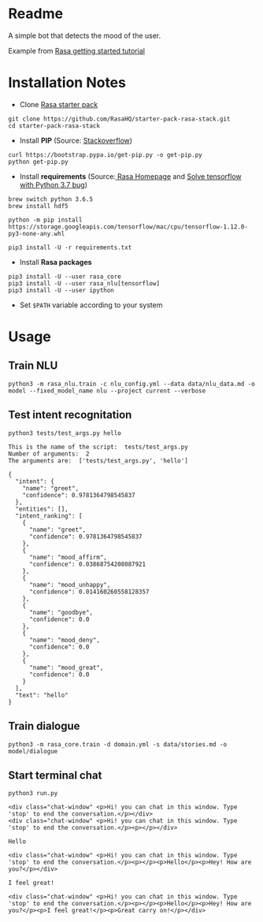 ﻿# Readme

A simple bot that detects the mood of the user.

Example from [Rasa getting started tutorial](https://rasa.com/docs/get_started_step1/)

# Installation Notes

* Clone [Rasa starter pack](https://github.com/RasaHQ/starter-pack-rasa-stack)

```
git clone https://github.com/RasaHQ/starter-pack-rasa-stack.git
cd starter-pack-rasa-stack
```
* Install **PIP**
(Source: [Stackoverflow](https://stackoverflow.com/questions/17271319/how-do-i-install-pip-on-macos-or-os-x))

```
curl https://bootstrap.pypa.io/get-pip.py -o get-pip.py
python get-pip.py
```
* Install **requirements** 
(Source:[ Rasa Homepage](https://rasa.com/docs/get_started_step3/) and [Solve tensorflow with Python 3.7 bug](https://github.com/tensorflow/tensorflow/issues/20444))

```
brew switch python 3.6.5
brew install hdf5

python -m pip install https://storage.googleapis.com/tensorflow/mac/cpu/tensorflow-1.12.0-py3-none-any.whl

pip3 install -U -r requirements.txt

```

* Install **Rasa packages**

```
pip3 install -U --user rasa_core
pip3 install -U --user rasa_nlu[tensorflow]
pip3 install -U --user ipython

```
* Set ``$PATH`` variable according to your system

# Usage

## Train NLU

```
python3 -m rasa_nlu.train -c nlu_config.yml --data data/nlu_data.md -o model --fixed_model_name nlu --project current --verbose
```

## Test intent recognitation

```
python3 tests/test_args.py hello

This is the name of the script:  tests/test_args.py
Number of arguments:  2
The arguments are:  ['tests/test_args.py', 'hello']

{
  "intent": {
    "name": "greet",
    "confidence": 0.9781364798545837
  },
  "entities": [],
  "intent_ranking": [
    {
      "name": "greet",
      "confidence": 0.9781364798545837
    },
    {
      "name": "mood_affirm",
      "confidence": 0.03868754208087921
    },
    {
      "name": "mood_unhappy",
      "confidence": 0.014160260558128357
    },
    {
      "name": "goodbye",
      "confidence": 0.0
    },
    {
      "name": "mood_deny",
      "confidence": 0.0
    },
    {
      "name": "mood_great",
      "confidence": 0.0
    }
  ],
  "text": "hello"
}

```

## Train dialogue
```
python3 -m rasa_core.train -d domain.yml -s data/stories.md -o model/dialogue
```

## Start terminal chat

```
python3 run.py

<div class="chat-window" <p>Hi! you can chat in this window. Type 'stop' to end the conversation.</p></div>
<div class="chat-window" <p>Hi! you can chat in this window. Type 'stop' to end the conversation.</p><p></p></div>

Hello

<div class="chat-window" <p>Hi! you can chat in this window. Type 'stop' to end the conversation.</p><p></p><p>Hello</p><p>Hey! How are you?</p></div>

I feel great!

<div class="chat-window" <p>Hi! you can chat in this window. Type 'stop' to end the conversation.</p><p></p><p>Hello</p><p>Hey! How are you?</p><p>I feel great!</p><p>Great carry on!</p></div>

```
